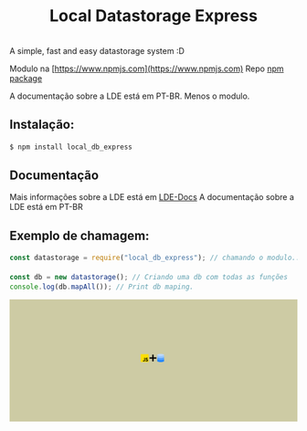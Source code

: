 <h1 align="center">Local Datastorage Express</h1>

<br>
A simple, fast and easy datastorage system :D

Modulo na [https://www.npmjs.com](https://www.npmjs.com) Repo [npm package](https://www.npmjs.com/package/local_db_express)

A documentação sobre a LDE está em PT-BR. Menos o modulo.

## Instalação:

```sh
$ npm install local_db_express
```

## Documentação

Mais informações sobre a LDE está em [LDE-Docs](https://gabriel-ramires-de-oliveira.gitbook.io/local-datastorage-express-documentations/)
A documentação sobre a LDE está em PT-BR

## Exemplo de chamagem:

```js
const datastorage = require("local_db_express"); // chamando o modulo...

const db = new datastorage(); // Criando uma db com todas as funções
console.log(db.mapAll()); // Print db maping.
```

<img src="background.png" align="center">
